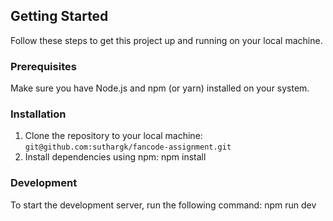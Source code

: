 ## Getting Started

Follow these steps to get this project up and running on your local machine.

### Prerequisites

Make sure you have Node.js and npm (or yarn) installed on your system.

### Installation

1. Clone the repository to your local machine:
   `git@github.com:suthargk/fancode-assignment.git`
2. Install dependencies using npm:
   npm install

### Development

To start the development server, run the following command:
  npm run dev
